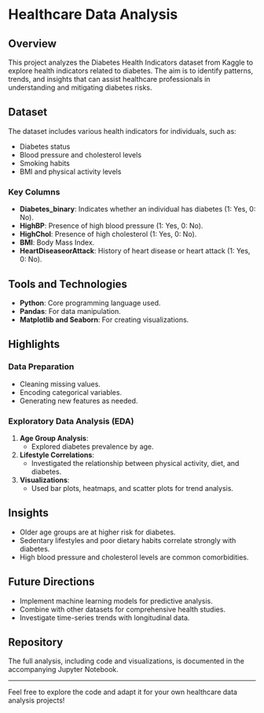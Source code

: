 # Healthcare Data Analysis

## Overview
This project analyzes the Diabetes Health Indicators dataset from Kaggle to explore health indicators related to diabetes. The aim is to identify patterns, trends, and insights that can assist healthcare professionals in understanding and mitigating diabetes risks.

## Dataset
The dataset includes various health indicators for individuals, such as:
- Diabetes status
- Blood pressure and cholesterol levels
- Smoking habits
- BMI and physical activity levels

### Key Columns
- **Diabetes_binary**: Indicates whether an individual has diabetes (1: Yes, 0: No).
- **HighBP**: Presence of high blood pressure (1: Yes, 0: No).
- **HighChol**: Presence of high cholesterol (1: Yes, 0: No).
- **BMI**: Body Mass Index.
- **HeartDiseaseorAttack**: History of heart disease or heart attack (1: Yes, 0: No).

## Tools and Technologies
- **Python**: Core programming language used.
- **Pandas**: For data manipulation.
- **Matplotlib and Seaborn**: For creating visualizations.

## Highlights
### Data Preparation
- Cleaning missing values.
- Encoding categorical variables.
- Generating new features as needed.

### Exploratory Data Analysis (EDA)
1. **Age Group Analysis**:
   - Explored diabetes prevalence by age.
2. **Lifestyle Correlations**:
   - Investigated the relationship between physical activity, diet, and diabetes.
3. **Visualizations**:
   - Used bar plots, heatmaps, and scatter plots for trend analysis.

## Insights
- Older age groups are at higher risk for diabetes.
- Sedentary lifestyles and poor dietary habits correlate strongly with diabetes.
- High blood pressure and cholesterol levels are common comorbidities.

## Future Directions
- Implement machine learning models for predictive analysis.
- Combine with other datasets for comprehensive health studies.
- Investigate time-series trends with longitudinal data.

## Repository
The full analysis, including code and visualizations, is documented in the accompanying Jupyter Notebook.


---
Feel free to explore the code and adapt it for your own healthcare data analysis projects!
